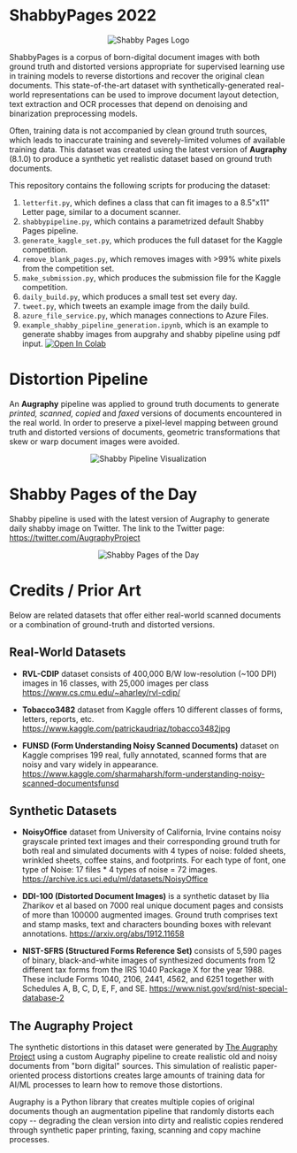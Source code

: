 # ShabbyPages 2022

<p align="center">
    <img src="images/Article_Hero_Picture_Shadow.png?raw=true" title="Shabby Pages Logo">
</p>

ShabbyPages is a corpus of born-digital document images with both ground truth and distorted versions appropriate for supervised learning use in training models to reverse distortions and recover the original clean documents. This state-of-the-art dataset with synthetically-generated real-world representations can be used to improve document layout detection, text extraction and OCR processes that depend on denoising and binarization preprocessing models.

Often, training data is not accompanied by clean ground truth sources, which leads to inaccurate training and severely-limited volumes of available training data.  This dataset was created using the latest version of **Augraphy** (8.1.0) to produce a synthetic yet realistic dataset based on ground truth documents.

This repository contains the following scripts for producing the dataset:

1. `letterfit.py`, which defines a class that can fit images to a 8.5"x11" Letter page, similar to a document scanner.
2. `shabbypipeline.py`, which contains a parametrized default Shabby Pages pipeline.
3. `generate_kaggle_set.py`, which produces the full dataset for the Kaggle competition.
4. `remove_blank_pages.py`, which removes images with >99% white pixels from the competition set.
5. `make_submission.py`, which produces the submission file for the Kaggle competition.
6. `daily_build.py`, which produces a small test set every day.
7. `tweet.py`, which tweets an example image from the daily build.
8. `azure_file_service.py`, which manages connections to Azure Files.
9. `example_shabby_pipeline_generation.ipynb`, which is an example to generate shabby images from aupgrahy and shabby pipeline using pdf input. [![Open In Colab](https://colab.research.google.com/assets/colab-badge.svg)](https://drive.google.com/file/d/1nvVIuD_G0M1fMVXDeYK2_q5-t6n-m4pA/view?usp=sharing)


# Distortion Pipeline

An **Augraphy** pipeline was applied to ground truth documents to generate _printed, scanned, copied_ and _faxed_ versions of documents encountered in the real world.  In order to preserve a pixel-level mapping between ground truth and distorted versions of documents, geometric transformations that skew or warp document images were avoided.

<p align="center">
    <img src="images/Shabby_Pipeline_Visualization.png?raw=true" title="Shabby Pipeline Visualization">
</p>


# Shabby Pages of the Day
Shabby pipeline is used with the latest version of Augraphy to generate daily shabby image on Twitter. The link to the Twitter page:
https://twitter.com/AugraphyProject
<p align="center">
    <img src="images/Twitter_Example.png?raw=true" title="Shabby Pages of the Day">
</p>


# Credits / Prior Art
Below are related datasets that offer either real-world scanned documents or a combination of ground-truth and distorted versions.


## Real-World Datasets

* **RVL-CDIP** dataset consists of 400,000 B/W low-resolution (~100 DPI) images in 16 classes, with 25,000 images per class
https://www.cs.cmu.edu/~aharley/rvl-cdip/

* **Tobacco3482** dataset from Kaggle offers 10 different classes of forms, letters, reports, etc.
https://www.kaggle.com/patrickaudriaz/tobacco3482jpg

* **FUNSD (Form Understanding Noisy Scanned Documents)** dataset on Kaggle comprises 199 real, fully annotated, scanned forms that are noisy and vary widely in appearance.
https://www.kaggle.com/sharmaharsh/form-understanding-noisy-scanned-documentsfunsd


## Synthetic Datasets

* **NoisyOffice** dataset from University of California, Irvine contains noisy grayscale printed text images and their corresponding ground truth for both real and simulated documents with 4 types of noise: folded sheets, wrinkled sheets, coffee stains, and footprints.  For each type of font, one type of Noise: 17 files * 4 types of noise = 72 images.
https://archive.ics.uci.edu/ml/datasets/NoisyOffice

* **DDI-100 (Distorted Document Images)** is a synthetic dataset by Ilia Zharikov et al based on 7000 real unique document pages and consists of more than 100000 augmented images. Ground truth comprises text and stamp masks, text and characters bounding boxes with relevant annotations.
https://arxiv.org/abs/1912.11658

* **NIST-SFRS (Structured Forms Reference Set)** consists of 5,590 pages of binary, black-and-white images of synthesized documents from 12 different tax forms from the IRS 1040 Package X for the year 1988. These include Forms 1040, 2106, 2441, 4562, and 6251 together with Schedules A, B, C, D, E, F, and SE.
https://www.nist.gov/srd/nist-special-database-2


## The Augraphy Project
The synthetic distortions in this dataset were generated by [The Augraphy Project](https://github.com/sparkfish/augraphy) using a custom Augraphy pipeline to create realistic old and noisy documents from "born digital" sources.  This simulation of realistic paper-oriented process distortions creates large amounts of training data for AI/ML processes to learn how to remove those distortions.

Augraphy is a Python library that creates multiple copies of original documents though an augmentation pipeline that randomly distorts each copy -- degrading the clean version into dirty and realistic copies rendered through synthetic paper printing, faxing, scanning and copy machine processes.
